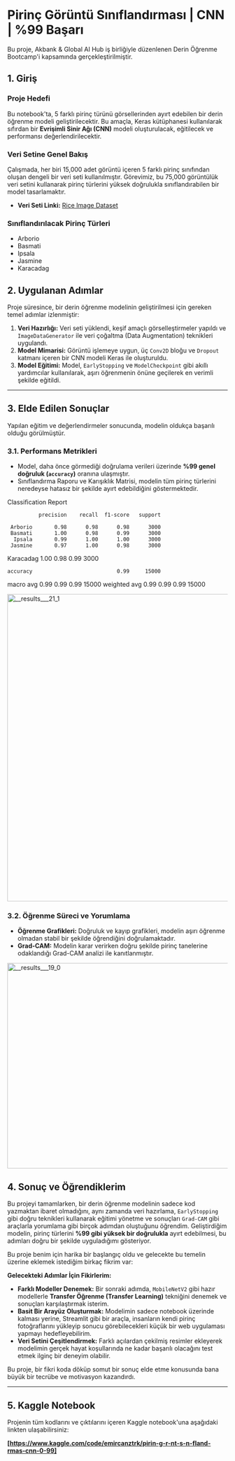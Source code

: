 # Pirinç Görüntü Sınıflandırması | CNN | %99 Başarı

Bu proje, Akbank & Global AI Hub iş birliğiyle düzenlenen Derin Öğrenme Bootcamp'i kapsamında gerçekleştirilmiştir.

## 1. Giriş

### Proje Hedefi
Bu notebook'ta, 5 farklı pirinç türünü görsellerinden ayırt edebilen bir derin öğrenme modeli geliştirilecektir. Bu amaçla, Keras kütüphanesi kullanılarak sıfırdan bir **Evrişimli Sinir Ağı (CNN)** modeli oluşturulacak, eğitilecek ve performansı değerlendirilecektir.

### Veri Setine Genel Bakış
Çalışmada, her biri 15,000 adet görüntü içeren 5 farklı pirinç sınıfından oluşan dengeli bir veri seti kullanılmıştır. Görevimiz, bu 75,000 görüntülük veri setini kullanarak pirinç türlerini yüksek doğrulukla sınıflandırabilen bir model tasarlamaktır.

- **Veri Seti Linki:** [Rice Image Dataset](https://www.kaggle.com/datasets/muratkokludataset/rice-image-dataset)

### Sınıflandırılacak Pirinç Türleri
* Arborio
* Basmati
* Ipsala
* Jasmine
* Karacadag



## 2. Uygulanan Adımlar

Proje süresince, bir derin öğrenme modelinin geliştirilmesi için gereken temel adımlar izlenmiştir:

1.  **Veri Hazırlığı:** Veri seti yüklendi, keşif amaçlı görselleştirmeler yapıldı ve `ImageDataGenerator` ile veri çoğaltma (Data Augmentation) teknikleri uygulandı.
2.  **Model Mimarisi:** Görüntü işlemeye uygun, üç `Conv2D` bloğu ve `Dropout` katmanı içeren bir CNN modeli Keras ile oluşturuldu.
3.  **Model Eğitimi:** Model, `EarlyStopping` ve `ModelCheckpoint` gibi akıllı yardımcılar kullanılarak, aşırı öğrenmenin önüne geçilerek en verimli şekilde eğitildi.

---

## 3. Elde Edilen Sonuçlar

Yapılan eğitim ve değerlendirmeler sonucunda, modelin oldukça başarılı olduğu görülmüştür.

### 3.1. Performans Metrikleri
- Model, daha önce görmediği doğrulama verileri üzerinde **%99 genel doğruluk (`accuracy`)** oranına ulaşmıştır.
- Sınıflandırma Raporu ve Karışıklık Matrisi, modelin tüm pirinç türlerini neredeyse hatasız bir şekilde ayırt edebildiğini göstermektedir.

Classification Report

              precision    recall  f1-score   support

     Arborio       0.98      0.98      0.98      3000
     Basmati       1.00      0.98      0.99      3000
      Ipsala       0.99      1.00      1.00      3000
     Jasmine       0.97      1.00      0.98      3000
   Karacadag       1.00      0.98      0.99      3000


    accuracy                           0.99     15000
   macro avg       0.99      0.99      0.99     15000
weighted avg       0.99      0.99      0.99     15000

<img width="797" height="703" alt="__results___21_1" src="https://github.com/user-attachments/assets/0d2511c4-0d68-49b5-8784-13c90e0242b7" />


### 3.2. Öğrenme Süreci ve Yorumlama
- **Öğrenme Grafikleri:** Doğruluk ve kayıp grafikleri, modelin aşırı öğrenme olmadan stabil bir şekilde öğrendiğini doğrulamaktadır.
- **Grad-CAM:** Modelin karar verirken doğru şekilde pirinç tanelerine odaklandığı Grad-CAM analizi ile kanıtlanmıştır.


<img width="1001" height="470" alt="__results___19_0" src="https://github.com/user-attachments/assets/e327b0e6-9aa3-4759-b08c-181d7ae102d1" />


## 4. Sonuç ve Öğrendiklerim

Bu projeyi tamamlarken, bir derin öğrenme modelinin sadece kod yazmaktan ibaret olmadığını, aynı zamanda veri hazırlama, `EarlyStopping` gibi doğru teknikleri kullanarak eğitimi yönetme ve sonuçları `Grad-CAM` gibi araçlarla yorumlama gibi birçok adımdan oluştuğunu öğrendim. Geliştirdiğim modelin, pirinç türlerini **%99 gibi yüksek bir doğrulukla** ayırt edebilmesi, bu adımları doğru bir şekilde uyguladığımı gösteriyor.

Bu proje benim için harika bir başlangıç oldu ve gelecekte bu temelin üzerine eklemek istediğim birkaç fikrim var:

**Gelecekteki Adımlar İçin Fikirlerim:**
* **Farklı Modeller Denemek:** Bir sonraki adımda, `MobileNetV2` gibi hazır modellerle **Transfer Öğrenme (Transfer Learning)** tekniğini denemek ve sonuçları karşılaştırmak isterim.
* **Basit Bir Arayüz Oluşturmak:** Modelimin sadece notebook üzerinde kalması yerine, Streamlit gibi bir araçla, insanların kendi pirinç fotoğraflarını yükleyip sonucu görebilecekleri küçük bir web uygulaması yapmayı hedefleyebilirim.
* **Veri Setini Çeşitlendirmek:** Farklı açılardan çekilmiş resimler ekleyerek modelimin gerçek hayat koşullarında ne kadar başarılı olacağını test etmek ilginç bir deneyim olabilir.

Bu proje, bir fikri koda döküp somut bir sonuç elde etme konusunda bana büyük bir tecrübe ve motivasyon kazandırdı.

---

## 5. Kaggle Notebook

Projenin tüm kodlarını ve çıktılarını içeren Kaggle notebook'una aşağıdaki linkten ulaşabilirsiniz:

**[https://www.kaggle.com/code/emircanztrk/pirin-g-r-nt-s-n-fland-rmas-cnn-0-99]**
